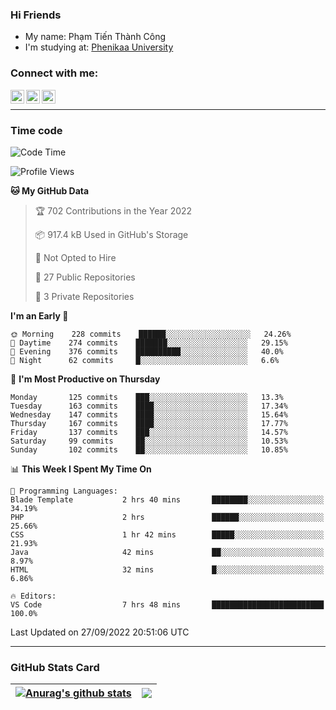 ### Hi Friends

- My name: Phạm Tiến Thành Công
- I'm studying at: [Phenikaa University]


### Connect with me:
[<img align="left" alt="PhamTienThanhCong | Facebook" width="22px" src="https://upload.wikimedia.org/wikipedia/commons/thumb/1/16/Facebook-icon-1.png/640px-Facebook-icon-1.png" />][facebook]
[<img align="left" alt="PhamTienThanhCong | Zalo" width="22px" src="https://www.anphatpc.com.vn/template/anphat_2020v2/images/icon-zalo.jpg" />][zalo]
[<img align="left" alt="PhamTienThanhCong | LinkedIn" width="22px" src="https://cdn3.iconfinder.com/data/icons/inficons/512/linkedin.png" />][linkedin]

<br />

---

### Time code

<!--START_SECTION:waka-->
![Code Time](http://img.shields.io/badge/Code%20Time-570%20hrs%208%20mins-blue)

![Profile Views](http://img.shields.io/badge/Profile%20Views-27-blue)

**🐱 My GitHub Data** 

> 🏆 702 Contributions in the Year 2022
 > 
> 📦 917.4 kB Used in GitHub's Storage 
 > 
> 🚫 Not Opted to Hire
 > 
> 📜 27 Public Repositories 
 > 
> 🔑 3 Private Repositories  
 > 
**I'm an Early 🐤** 

```text
🌞 Morning    228 commits    ██████░░░░░░░░░░░░░░░░░░░   24.26% 
🌆 Daytime    274 commits    ███████░░░░░░░░░░░░░░░░░░   29.15% 
🌃 Evening    376 commits    ██████████░░░░░░░░░░░░░░░   40.0% 
🌙 Night      62 commits     █░░░░░░░░░░░░░░░░░░░░░░░░   6.6%

```
📅 **I'm Most Productive on Thursday** 

```text
Monday       125 commits    ███░░░░░░░░░░░░░░░░░░░░░░   13.3% 
Tuesday      163 commits    ████░░░░░░░░░░░░░░░░░░░░░   17.34% 
Wednesday    147 commits    ████░░░░░░░░░░░░░░░░░░░░░   15.64% 
Thursday     167 commits    ████░░░░░░░░░░░░░░░░░░░░░   17.77% 
Friday       137 commits    ███░░░░░░░░░░░░░░░░░░░░░░   14.57% 
Saturday     99 commits     ██░░░░░░░░░░░░░░░░░░░░░░░   10.53% 
Sunday       102 commits    ██░░░░░░░░░░░░░░░░░░░░░░░   10.85%

```


📊 **This Week I Spent My Time On** 

```text
💬 Programming Languages: 
Blade Template           2 hrs 40 mins       ████████░░░░░░░░░░░░░░░░░   34.19% 
PHP                      2 hrs               ██████░░░░░░░░░░░░░░░░░░░   25.66% 
CSS                      1 hr 42 mins        █████░░░░░░░░░░░░░░░░░░░░   21.93% 
Java                     42 mins             ██░░░░░░░░░░░░░░░░░░░░░░░   8.97% 
HTML                     32 mins             █░░░░░░░░░░░░░░░░░░░░░░░░   6.86%

🔥 Editors: 
VS Code                  7 hrs 48 mins       █████████████████████████   100.0%

```


 Last Updated on 27/09/2022 20:51:06 UTC
<!--END_SECTION:waka-->

---

### GitHub Stats Card

| <a href="https://github.com/phamtienthanhcong"><img align="center" src="https://github-readme-stats.vercel.app/api?username=PhamTienThanhCong&show_icons=true&include_all_commits=true&theme=buefy&hide_border=true&theme=ocean_dark" alt="Anurag's github stats" /></a> | <a href="https://github.com/phamtienthanhcong"><img align="center" src="https://github-readme-stats.vercel.app/api/top-langs/?username=PhamTienThanhCong&layout=compact&theme=buefy&hide_border=true&theme=ocean_dark" /></a> |
| ------------- | ------------- |

[Phenikaa University]: https://phenikaa-uni.edu.vn/vi
[facebook]: https://www.facebook.com/phamtienthanhcong
[linkedin]: https://linkedin.com/in/phamtienthanhcong
[zalo]: https://zalo.me/0396396332
[tiktok]: https://www.tiktok.com/@phamtienthanhcong
[web]: https://github.com/PhamTienThanhCong/web_dev
[min project]: https://github.com/PhamTienThanhCong/Project-Of-Web
[c and cpp]: https://github.com/PhamTienThanhCong/Code_C_and_Cpro
[python]: https://github.com/PhamTienThanhCong/Python_beginer
